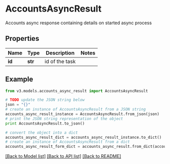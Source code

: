 # AccountsAsyncResult

Accounts async response containing details on started async process

## Properties
Name | Type | Description | Notes
------------ | ------------- | ------------- | -------------
**id** | **str** | id of the task | 

## Example

```python
from v3.models.accounts_async_result import AccountsAsyncResult

# TODO update the JSON string below
json = "{}"
# create an instance of AccountsAsyncResult from a JSON string
accounts_async_result_instance = AccountsAsyncResult.from_json(json)
# print the JSON string representation of the object
print AccountsAsyncResult.to_json()

# convert the object into a dict
accounts_async_result_dict = accounts_async_result_instance.to_dict()
# create an instance of AccountsAsyncResult from a dict
accounts_async_result_form_dict = accounts_async_result.from_dict(accounts_async_result_dict)
```
[[Back to Model list]](../README.md#documentation-for-models) [[Back to API list]](../README.md#documentation-for-api-endpoints) [[Back to README]](../README.md)



